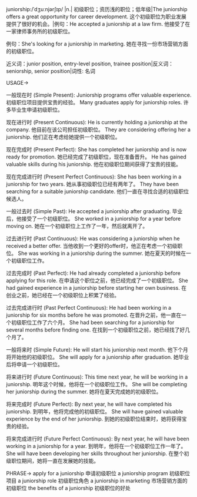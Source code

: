 juniorship:/ˈdʒuːnjərʃɪp/ |n.| 初级职位；资历浅的职位；低年级|The juniorship offers a great opportunity for career development. 这个初级职位为职业发展提供了很好的机会。|例句：He accepted a juniorship at a law firm. 他接受了在一家律师事务所的初级职位。

例句：She's looking for a juniorship in marketing. 她在寻找一份市场营销方面的初级职位。

近义词：junior position, entry-level position, trainee position|反义词：seniorship, senior position|词性: 名词


USAGE->

一般现在时 (Simple Present):
Juniorship programs offer valuable experience. 初级职位项目提供宝贵的经验。
Many graduates apply for juniorship roles. 许多毕业生申请初级职位。

现在进行时 (Present Continuous):
He is currently holding a juniorship at the company. 他目前在该公司担任初级职位。
They are considering offering her a juniorship. 他们正在考虑给她提供一个初级职位。

现在完成时 (Present Perfect):
She has completed her juniorship and is now ready for promotion. 她已经完成了初级职位，现在准备晋升。
He has gained valuable skills during his juniorship. 他在初级职位期间获得了宝贵的技能。


现在完成进行时 (Present Perfect Continuous):
She has been working in a juniorship for two years. 她从事初级职位已经有两年了。
They have been searching for a suitable juniorship candidate.  他们一直在寻找合适的初级职位候选人。


一般过去时 (Simple Past):
He accepted a juniorship after graduating. 毕业后，他接受了一个初级职位。
She worked in a juniorship for a year before moving on. 她在一个初级职位上工作了一年，然后就离开了。


过去进行时 (Past Continuous):
He was considering a juniorship when he received a better offer. 当他收到一个更好的offer时，他正在考虑一个初级职位。
She was working in a juniorship during the summer.  她在夏天的时候在一个初级职位工作。


过去完成时 (Past Perfect):
He had already completed a juniorship before applying for this role. 在申请这个职位之前，他已经完成了一个初级职位。
She had gained experience in a juniorship before starting her own business. 在创业之前，她已经在一个初级职位上积累了经验。


过去完成进行时 (Past Perfect Continuous):
He had been working in a juniorship for six months before he was promoted. 在晋升之前，他一直在一个初级职位工作了六个月。
She had been searching for a juniorship for several months before finding one.  在找到一个初级职位之前，她已经找了好几个月了。


一般将来时 (Simple Future):
He will start his juniorship next month. 他下个月将开始他的初级职位。
She will apply for a juniorship after graduation.  她毕业后将申请一个初级职位。


将来进行时 (Future Continuous):
This time next year, he will be working in a juniorship. 明年这个时候，他将在一个初级职位工作。
She will be completing her juniorship during the summer. 她将在夏天完成她的初级职位。


将来完成时 (Future Perfect):
By next year, he will have completed his juniorship. 到明年，他将完成他的初级职位。
She will have gained valuable experience by the end of her juniorship. 到她的初级职位结束时，她将获得宝贵的经验。


将来完成进行时 (Future Perfect Continuous):
By next year, he will have been working in a juniorship for a year. 到明年，他将在一个初级职位工作一年了。
She will have been developing her skills throughout her juniorship. 在整个初级职位期间，她将一直在发展她的技能。



PHRASE->
apply for a juniorship  申请初级职位
a juniorship program  初级职位项目
a juniorship role 初级职位角色
a juniorship in marketing 市场营销方面的初级职位
the benefits of a juniorship  初级职位的好处
